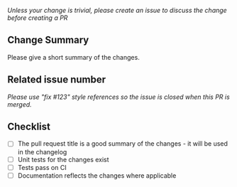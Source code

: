 *Unless your change is trivial, please create an issue to discuss the change before creating a PR*

## Change Summary

Please give a short summary of the changes.

## Related issue number

*Please use "fix #123" style references so the issue is closed when this PR is merged.*

## Checklist

* [ ] The pull request title is a good summary of the changes - it will be used in the changelog
* [ ] Unit tests for the changes exist
* [ ] Tests pass on CI
* [ ] Documentation reflects the changes where applicable
